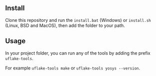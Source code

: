 ## Install

Clone this repository and run the `install.bat` (Windows) or `install.sh` (Linux, BSD and MacOS), then add the folder to your path.

## Usage

In your project folder, you can run any of the tools by adding the prefix `uflake-tools`.

For example `uflake-tools make` or `uflake-tools yosys --version`.